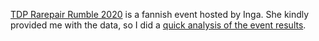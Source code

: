 [TDP Rarepair Rumble 2020](https://tdp-shipping-dock.tumblr.com/rarepair-rumble) is a fannish event hosted by Inga. She kindly provided me with the data, so I did a [quick analysis of the event results](https://darthaline.github.io/TDPRarepairRumble2020/RarepairRumbleAnalysis.nb.html).